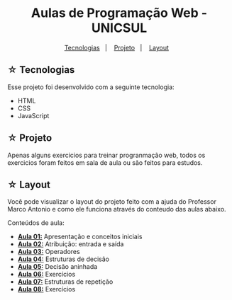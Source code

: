 <h1 align="center">Aulas de Programação Web - UNICSUL</h1>

<p align="center">
  <a href="#-tecnologias">Tecnologias</a>&nbsp;&nbsp;&nbsp;|&nbsp;&nbsp;&nbsp;
  <a href="#-projeto">Projeto</a>&nbsp;&nbsp;&nbsp;|&nbsp;&nbsp;&nbsp;
  <a href="#-layout">Layout</a>&nbsp;&nbsp;&nbsp;
</p>

## ☆ Tecnologias

Esse projeto foi desenvolvido com a seguinte tecnologia:
- HTML
- CSS
- JavaScript

## ☆ Projeto
Apenas alguns exercicios para treinar progranmação web, todos os exercicios foram feitos em sala de aula ou são feitos para estudos.
## ☆ Layout

Você pode visualizar o layout do projeto feito com a ajuda do Professor Marco Antonio e como ele funciona através do conteudo das aulas abaixo.<br>

Conteúdos de aula:
* **[Aula 01:](https://github.com/msanches/ProgComp/tree/main/Aula%2001)** Apresentação e conceitos iniciais
* **[Aula 02:](https://github.com/msanches/ProgComp/tree/main/Aula%2002)** Atribuição: entrada e saída
* **[Aula 03:](https://github.com/msanches/ProgComp/tree/main/Aula%2003)** Operadores
* **[Aula 04:](https://github.com/msanches/ProgComp/tree/main/Aula%2001)** Estruturas de decisão
* **[Aula 05:](https://github.com/msanches/ProgComp/tree/main/Aula%2001)** Decisão aninhada
* **[Aula 06:](https://github.com/msanches/ProgComp/tree/main/Aula%2001)** Exercícios
* **[Aula 07:](https://github.com/msanches/ProgComp/tree/main/Aula%2001)** Estruturas de repetição
* **[Aula 08:](https://github.com/msanches/ProgComp/tree/main/Aula%2001)** Exercícios
